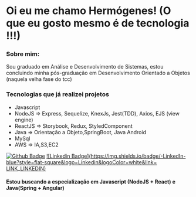 # Oi eu me chamo Hermógenes! (O que eu gosto mesmo é de tecnologia !!!)

### Sobre mim:
<p>Sou graduado em Análise e Desenvolvimento de Sistemas, estou concluindo minha pós-graduação em Desenvolvimento Orientado a Objetos (naquela velha fase do tcc)</p>

### Tecnologias que já realizei projetos
<ul>
  <li>Javascript</li>
  <li>NodeJS => Express, Sequelize, KnexJs, Jest(TDD), Axios, EJS (view engine)</li>
  <li>ReactJS => Storybook, Redux, StyledComponent</li>
  <li>Java => Orientação a Objeto,SpringBoot, Java Android</li>
  <li>MySql</li>
  <li>AWS => IA,S3,EC2 </li>
</ul>

[![Github Badge](https://img.shields.io/badge/-Github-000?style=flat-square&logo=Github&logoColor=white&link=LINK_GIT)](https://github.com/Hermogenes00)
[![Linkedin Badge](https://img.shields.io/badge/-LinkedIn-blue?style=flat-square&logo=Linkedin&logoColor=white&link= LINK_LINKEDIN)](https://www.linkedin.com/in/hermogenesneto/)

#### Estou buscando a especialização em Javascript (NodeJS + React) e Java(Spring + Angular)
